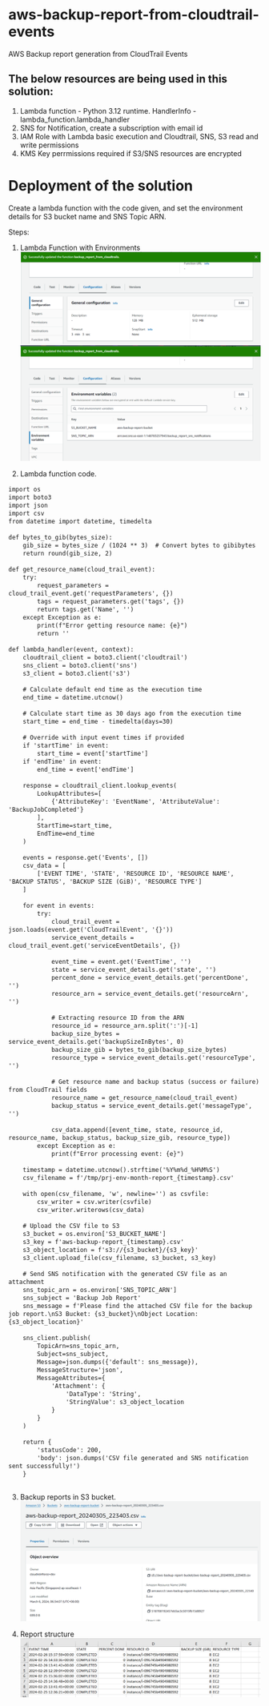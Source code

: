 # aws-backup-report-from-cloudtrail-events
AWS Backup report generation from CloudTrail Events


## The below resources are being used in this solution:
1. Lambda function - Python 3.12 runtime. HandlerInfo - lambda_function.lambda_handler
2. SNS for Notification, create a subscription with email id
3. IAM Role with Lambda basic execution and Cloudtrail, SNS, S3 read and write permissions
4. KMS Key perrmissions required if S3/SNS resources are encrypted

# Deployment of the solution
Create a lambda function with the code given, and set the environment details for S3 bucket name and SNS Topic ARN.

Steps:
1. Lambda Function with Environments
![Lambda_Settings](./Lambda_settings.png)
![Lambdafunction](./Lambda_Environment_variables.png)


2. Lambda function code.
```
import os
import boto3
import json
import csv
from datetime import datetime, timedelta

def bytes_to_gib(bytes_size):
    gib_size = bytes_size / (1024 ** 3)  # Convert bytes to gibibytes
    return round(gib_size, 2)

def get_resource_name(cloud_trail_event):
    try:
        request_parameters = cloud_trail_event.get('requestParameters', {})
        tags = request_parameters.get('tags', {})
        return tags.get('Name', '')
    except Exception as e:
        print(f"Error getting resource name: {e}")
        return ''

def lambda_handler(event, context):
    cloudtrail_client = boto3.client('cloudtrail')
    sns_client = boto3.client('sns')
    s3_client = boto3.client('s3')

    # Calculate default end time as the execution time
    end_time = datetime.utcnow()

    # Calculate start time as 30 days ago from the execution time
    start_time = end_time - timedelta(days=30)

    # Override with input event times if provided
    if 'startTime' in event:
        start_time = event['startTime']
    if 'endTime' in event:
        end_time = event['endTime']

    response = cloudtrail_client.lookup_events(
        LookupAttributes=[
            {'AttributeKey': 'EventName', 'AttributeValue': 'BackupJobCompleted'}
        ],
        StartTime=start_time,
        EndTime=end_time
    )

    events = response.get('Events', [])
    csv_data = [
        ['EVENT TIME', 'STATE', 'RESOURCE ID', 'RESOURCE NAME', 'BACKUP STATUS', 'BACKUP SIZE (GiB)', 'RESOURCE TYPE']
    ]

    for event in events:
        try:
            cloud_trail_event = json.loads(event.get('CloudTrailEvent', '{}'))
            service_event_details = cloud_trail_event.get('serviceEventDetails', {})
            
            event_time = event.get('EventTime', '')
            state = service_event_details.get('state', '')
            percent_done = service_event_details.get('percentDone', '')
            resource_arn = service_event_details.get('resourceArn', '')
            
            # Extracting resource ID from the ARN
            resource_id = resource_arn.split(':')[-1]
            backup_size_bytes = service_event_details.get('backupSizeInBytes', 0)
            backup_size_gib = bytes_to_gib(backup_size_bytes)
            resource_type = service_event_details.get('resourceType', '')
            
            # Get resource name and backup status (success or failure) from CloudTrail fields
            resource_name = get_resource_name(cloud_trail_event)
            backup_status = service_event_details.get('messageType', '')

            csv_data.append([event_time, state, resource_id, resource_name, backup_status, backup_size_gib, resource_type])
        except Exception as e:
            print(f"Error processing event: {e}")

    timestamp = datetime.utcnow().strftime('%Y%m%d_%H%M%S')
    csv_filename = f'/tmp/prj-env-month-report_{timestamp}.csv'

    with open(csv_filename, 'w', newline='') as csvfile:
        csv_writer = csv.writer(csvfile)
        csv_writer.writerows(csv_data)

    # Upload the CSV file to S3
    s3_bucket = os.environ['S3_BUCKET_NAME']
    s3_key = f'aws-backup-report_{timestamp}.csv'
    s3_object_location = f's3://{s3_bucket}/{s3_key}'
    s3_client.upload_file(csv_filename, s3_bucket, s3_key)

    # Send SNS notification with the generated CSV file as an attachment
    sns_topic_arn = os.environ['SNS_TOPIC_ARN']
    sns_subject = 'Backup Job Report'
    sns_message = f'Please find the attached CSV file for the backup job report.\nS3 Bucket: {s3_bucket}\nObject Location: {s3_object_location}'

    sns_client.publish(
        TopicArn=sns_topic_arn,
        Subject=sns_subject,
        Message=json.dumps({'default': sns_message}),
        MessageStructure='json',
        MessageAttributes={
            'Attachment': {
                'DataType': 'String',
                'StringValue': s3_object_location
            }
        }
    )

    return {
        'statusCode': 200,
        'body': json.dumps('CSV file generated and SNS notification sent successfully!')
    }


```

3. Backup reports in S3 bucket.
![s3 bucket for report](./S3_bucket_and_Object_details.png)

4. Report structure
![report format](./backup_report_csv_format.png)
